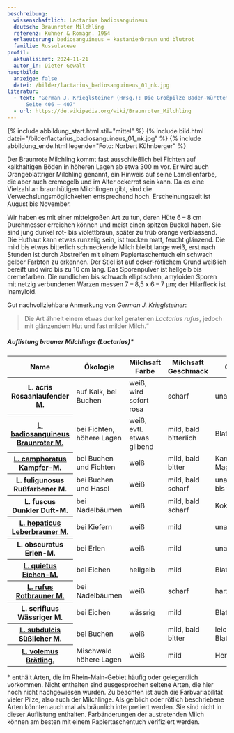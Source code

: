 ```yaml
---
beschreibung:
  wissenschaftlich: Lactarius badiosanguineus
  deutsch: Braunroter Milchling
  referenz: Kühner & Romagn. 1954
  erlaeuterung: badiosanguineus = kastanienbraun und blutrot
  familie: Russulaceae
profil:
  aktualisiert: 2024-11-21
  autor_in: Dieter Gewalt
hauptbild:
  anzeige: false
  datei: /bilder/lactarius_badiosanguineus_01_nk.jpg
literatur:
  - text: "German J. Krieglsteiner (Hrsg.): Die Großpilze Baden-Württembergs Band 5,
      Seite 406 – 407"
  - url: https://de.wikipedia.org/wiki/Braunroter_Milchling
---
```

{% include abbildung_start.html stil="mittel" %}
{% include bild.html datei="/bilder/lactarius_badiosanguineus_01_nk.jpg" %}
{% include abbildung_ende.html legende="Foto: Norbert Kühnberger" %}

Der Braunrote Milchling kommt fast ausschließlich bei Fichten auf kalkhaltigen Böden in höheren Lagen ab etwa 300 m vor. Er wird auch Orangeblättriger Milchling genannt, ein Hinweis auf seine Lamellenfarbe, die aber auch cremegelb und im Alter ockerrot sein kann. Da es eine Vielzahl an braunhütigen Milchlingen gibt, sind die Verwechslungsmöglichkeiten entsprechend hoch. Erscheinungszeit ist August bis November.

Wir haben es mit einer mittelgroßen Art zu tun, deren Hüte 6 – 8 cm Durchmesser erreichen können und meist einen spitzen Buckel haben. Sie sind jung dunkel rot- bis violettbraun, später zu trüb orange verblassend. Die Huthaut kann etwas runzelig sein, ist trocken matt, feucht glänzend. Die mild bis etwas bitterlich schmeckende Milch bleibt lange weiß, erst nach Stunden ist durch Abstreifen mit einem Papiertaschentuch ein schwach gelber Farbton zu erkennen. Der Stiel ist auf ocker-rötlichem Grund weißlich bereift und wird bis zu 10 cm lang. Das Sporenpulver ist hellgelb bis cremefarben. Die rundlichen bis schwach elliptischen, amyloiden Sporen mit netzig verbundenen Warzen messen 7 – 8,5 x 6 – 7 µm; der Hilarfleck ist inamyloid.

Gut nachvollziehbare Anmerkung von *German J. Krieglsteiner*: 

> Die Art ähnelt einem etwas dunkel geratenen *Lactarius rufus*, jedoch mit glänzendem Hut und fast milder Milch.“

##### Auflistung brauner Milchlinge (Lactarius)*

<div class="table-responsive">
  <table class="table">
    <thead>
      <tr>
        <th>Name</th>
        <th>Ökologie</th>
        <th>Milchsaft Farbe</th>
        <th>Milchsaft Geschmack</th>
        <th>Geruch</th>
        <th>Häufigkeit</th>
      </tr>
    </thead>
    <tbody>
      <tr>
        <th>L. acris<br/>Rosaanlaufender M.</th>
        <td>auf Kalk, bei Buchen</td>
        <td>weiß, wird sofort rosa</td>
        <td>scharf</td>
        <td>unauffällig</td>
        <td>selten</td>
      </tr>
      <tr>
         <th><a href="/pilze/lactarius-badiosanguineus-braunroter-milchling">L. badiosanguineus<br/>Braunroter M.</a></th>
        <td>bei Fichten, höhere Lagen</td>
        <td>weiß, evtl. etwas gilbend</td>
        <td>mild, bald bitterlich</td>
        <td>Blattwanzen</td>
        <td>selten</td>
      </tr>
      <tr>
        <th><a href="/pilze/lactarius-camphoratus-kampfermilchling">L. camphoratus<br/>Kampfer-M.</a></th>
        <td>bei Buchen und Fichten</td>
        <td>weiß</td>
        <td>mild, bald bitter</td>
        <td>Kampfer, Maggi</td>
        <td>ziemlich häufig</td>
      </tr> 
      <tr>
        <th>L. fuligunosus<br/>Rußfarbener M.</th>
        <td>bei Buchen und Hasel</td>
        <td>weiß</td>
        <td>mild, bald scharf</td>
        <td>unauffällig bis fruchtig</td>
        <td>selten</td>
      </tr>
      <tr>
        <th>L. fuscus<br/>Dunkler Duft-M.</th>
        <td>bei Nadelbäumen</td>
        <td>weiß</td>
        <td>mild, bald scharf</td>
        <td>Kokosflocken</td>
        <td>nicht häufig</td>
      </tr>
      <tr>
        <th><a href="/pilze/lactarius-hepaticus-leberbrauner-milchling">L. hepaticus<br/>Leberbrauner M.</a></th>
        <td>bei Kiefern</td>
        <td>weiß</td>
        <td>mild</td>
        <td>unauffällig</td>
        <td>mäßig häufig</td>
      </tr>
      <tr>
        <th>L. obscuratus<br/>Erlen-M.</th>
        <td>bei Erlen</td>
        <td>weiß</td>
        <td>mild</td>
        <td>unauffällig</td>
        <td>mäßig häufig</td>
      </tr>
      <tr>
        <th><a href=“/pilze/lactarius-quietus-eichenmilchling“>L. quietus<br/>Eichen-M.</a></th>
        <td>bei Eichen</td>
        <td>hellgelb</td>
        <td>mild</td>
        <td>Blattwanzen</td>
        <td>sehr häufig</td>
      </tr>
      <tr>
        <th><a href=“/pilze/lactarius-rufus-rotbrauner-milchling“>L. rufus<br/>Rotbrauner M.</a></th>
        <td>bei Nadelbäumen</td>
        <td>weiß</td>
        <td>scharf</td>
        <td>harzig</td>
        <td>häufig</td>
      </tr>
      <tr>
        <th>L. serifluus<br/>Wässriger M.</th>
        <td>bei Eichen</td>
        <td>wässrig</td>
        <td>mild</td>
        <td>Blattwanzen</td>
        <td>mäßig häufig</td>
      </tr>
      <tr>
        <th><a href="/pilze/lactarius-subdulcis-süßlicher-milchling">L. subdulcis<br/>Süßlicher M.</a></th>
        <td>bei Buchen</td>
        <td>weiß</td>
        <td>mild, bald bitter</td>
        <td>leicht nach Blattwanzen</td>
        <td>sehr häufig</td>
      </tr>
      <tr>
        <th><a href=“/pilze/lactarius-volemus-brätling“>L. volemus<br/>Brätling.</a></th>
        <td>Mischwald höhere Lagen</td>
        <td>weiß</td>
        <td>mild</td>
        <td>Heringslake</td>
        <td>selten</td>
      </tr>
    </tbody>
  </table>
</div>

\* 
enthält Arten, die im Rhein-Main-Gebiet häufig oder gelegentlich vorkommen. Nicht enthalten sind ausgesprochen seltene Arten, die hier noch nicht nachgewiesen wurden. Zu beachten ist auch die Farbvariabilität vieler Pilze, also auch der Milchlinge. Als gelblich oder rötlich beschriebene Arten könnten auch mal als bräunlich interpretiert werden. Sie sind nicht in dieser Auflistung enthalten. Farbänderungen der austretenden Milch können am besten mit einem Papiertaschentuch verifiziert werden.